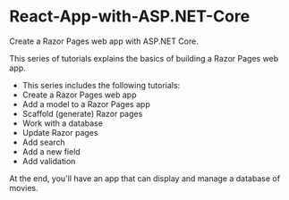 # React-App-with-ASP.NET-Core
Create a Razor Pages web app with ASP.NET Core.

This series of tutorials explains the basics of building a Razor Pages web app.  

- This series includes the following tutorials:
- Create a Razor Pages web app 
- Add a model to a Razor Pages app 
- Scaffold (generate) Razor pages 
- Work with a database 
- Update Razor pages 
- Add search 
- Add a new field 
- Add validation 

At the end, you'll have an app that can display and manage a database of movies.
